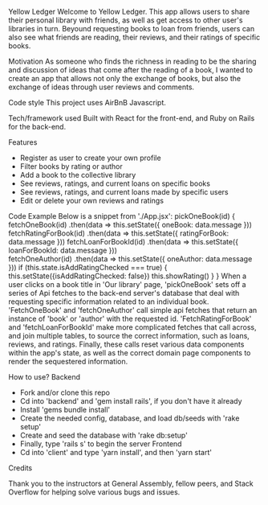 Yellow Ledger
Welcome to Yellow Ledger. This app allows users to share their personal library with friends, as well as get access to other user's libraries in turn. Beyound requesting books to loan from friends, users can also see what friends are reading, their reviews, and their ratings of specific books.

Motivation
As someone who finds the richness in reading to be the sharing and discussion of ideas that come after the reading of a book, I wanted to create an app that allows not only the exchange of books, but also the exchange of ideas through user reviews and comments.

Code style
This project uses AirBnB Javascript.

Tech/framework used
Built with React for the front-end, and Ruby on Rails for the back-end.

Features
* Register as user to create your own profile
* Filter books by rating or author
* Add a book to the collective library
* See reviews, ratings, and current loans on specific books
* See reviews, ratings, and current loans made by specific users
* Edit or delete your own reviews and ratings

Code Example
Below is a snippet from './App.jsx':
pickOneBook(id) {
  fetchOneBook(id)
      .then(data => this.setState({ oneBook: data.message }))
  fetchRatingForBook(id) 
      .then(data => this.setState({ ratingForBook: data.message }))
  fetchLoanForBookId(id)
      .then(data => this.setState({ loanForBookId: data.message }))         
  fetchOneAuthor(id)
      .then(data => this.setState({ oneAuthor: data.message }))
  if (this.state.isAddRatingChecked === true) {
       this.setState({isAddRatingChecked: false})
       this.showRating()
  } 
} 
When a user clicks on a book title in 'Our library' page, 'pickOneBook' sets off a series of Api fetches to the back-end server's database that deal with requesting specific information related to an individual book. 'FetchOneBook' and 'fetchOneAuthor' call simple api fetches that return an instance of 'book' or 'author' with the requested id. 'FetchRatingForBook' and 'fetchLoanForBookId' make more complicated fetches that call across, and join multiple tables, to source the correct information, such as loans, reviews, and ratings. Finally, these calls reset various data components within the app's state, as well as the correct domain page components to render the sequestered information.

How to use?
Backend
* Fork and/or clone this repo
* Cd into 'backend' and 'gem install rails', if you don't have it already
* Install 'gems bundle install'
* Create the needed config, database, and load db/seeds with 'rake setup'
* Create and seed the database with 'rake db:setup'
* Finally, type 'rails s' to begin the server
Frontend
* Cd into 'client' and type 'yarn install', and then 'yarn start'

Credits

Thank you to the instructors at General Assembly, fellow peers, and Stack Overflow for helping solve various bugs and issues.
